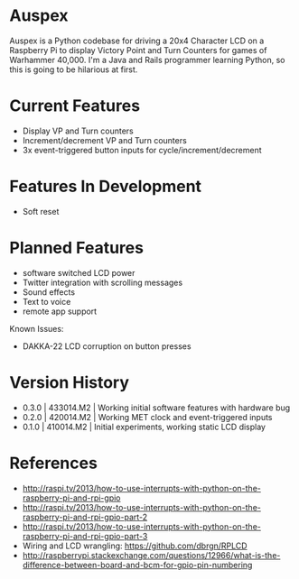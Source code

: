 Auspex
======
Auspex is a Python codebase for driving a 20x4 Character LCD on a Raspberry Pi to display Victory Point and Turn Counters for games of Warhammer 40,000.
I'm a Java and Rails programmer learning Python, so this is going to be hilarious at first.

Current Features
======
* Display VP and Turn counters
* Increment/decrement VP and Turn counters
* 3x event-triggered button inputs for cycle/increment/decrement

Features In Development
======
* Soft reset

Planned Features
======
* software switched LCD power
* Twitter integration with scrolling messages
* Sound effects
* Text to voice
* remote app support

Known Issues:
* DAKKA-22 LCD corruption on button presses

Version History
=====
* 0.3.0 | 433014.M2 | Working initial software features with hardware bug
* 0.2.0 | 420014.M2 | Working MET clock and event-triggered inputs
* 0.1.0 | 410014.M2 | Initial experiments, working static LCD display

References
=====
* http://raspi.tv/2013/how-to-use-interrupts-with-python-on-the-raspberry-pi-and-rpi-gpio
* http://raspi.tv/2013/how-to-use-interrupts-with-python-on-the-raspberry-pi-and-rpi-gpio-part-2
* http://raspi.tv/2013/how-to-use-interrupts-with-python-on-the-raspberry-pi-and-rpi-gpio-part-3
* Wiring and LCD wrangling: https://github.com/dbrgn/RPLCD
* http://raspberrypi.stackexchange.com/questions/12966/what-is-the-difference-between-board-and-bcm-for-gpio-pin-numbering
